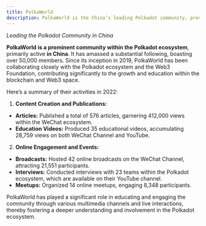 ```yaml
---
title: PolkaWorld
description: PolkaWorld is the China’s leading Polkadot community, providing education, news, and events since 2019 with 50,000+ followers.
---
```


*Leading the Polkadot Community in China*

**PolkaWorld** **is a prominent community within the Polkadot ecosystem**, primarily active **in China**. It has amassed a substantial following, boasting over 50,000 members. Since its inception in 2019, PolkaWorld has been collaborating closely with the Polkadot ecosystem and the Web3 Foundation, contributing significantly to the growth and education within the blockchain and Web3 space.

Here’s a summary of their activities in 2022:

1. **Content Creation and Publications:**
  - **Articles:** Published a total of 576 articles, garnering 412,000 views within the WeChat ecosystem.
  - **Education Videos:** Produced 35 educational videos, accumulating 28,759 views on both WeChat Channel and YouTube.
2. **Online Engagement and Events:**
  - **Broadcasts:** Hosted 42 online broadcasts on the WeChat Channel, attracting 21,551 participants.
  - **Interviews:** Conducted interviews with 23 teams within the Polkadot ecosystem, which are available on their YouTube channel.
  - **Meetups:** Organized 14 online meetups, engaging 8,348 participants.

PolkaWorld has played a significant role in educating and engaging the community through various multimedia channels and live interactions, thereby fostering a deeper understanding and involvement in the Polkadot ecosystem.
